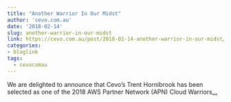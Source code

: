 ```yaml
---
title: "Another Warrior In Our Midst"
author: 'cevo.com.au'
date: '2018-02-14'
slug: another-warrior-in-our-midst
link: https://cevo.com.au/post/2018-02-14-another-warrior-in-our-midst/
categories:
- bloglink
tags:
  - cevocomau
---
```


We are delighted to announce that Cevo’s Trent Hornibrook has been selected as one of the 2018 AWS Partner Network (APN) Cloud Warriors[... <i class="fas fa-external-link-alt"></i>](https://cevo.com.au/post/2018-02-14-another-warrior-in-our-midst/)

